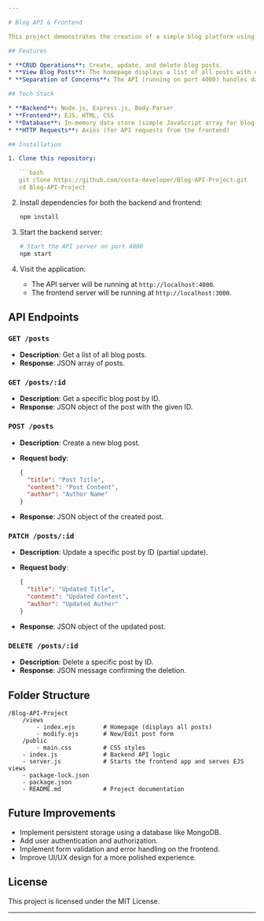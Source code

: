 ```yaml
---

# Blog API & Frontend

This project demonstrates the creation of a simple blog platform using a **RESTful API** and a **frontend interface** built with **Express.js**. It allows users to perform basic CRUD (Create, Read, Update, Delete) operations on blog posts. The backend API is built with Node.js and Express, while the frontend uses EJS templates to render content dynamically.

## Features

* **CRUD Operations**: Create, update, and delete blog posts.
* **View Blog Posts**: The homepage displays a list of all posts with options to edit or delete them.
* **Separation of Concerns**: The API (running on port 4000) handles data management, and the frontend (running on port 3000) renders the content.

## Tech Stack

* **Backend**: Node.js, Express.js, Body-Parser
* **Frontend**: EJS, HTML, CSS
* **Database**: In-memory data store (simple JavaScript array for blog posts)
* **HTTP Requests**: Axios (for API requests from the frontend)

## Installation

1. Clone this repository:

   ```bash
   git clone https://github.com/costa-developer/Blog-API-Project.git
   cd Blog-API-Project
   ```

2. Install dependencies for both the backend and frontend:

   ```bash
   npm install
   ```

3. Start the backend server:

   ```bash
   # Start the API server on port 4000
   npm start
   ```

4. Visit the application:

   * The API server will be running at `http://localhost:4000`.
   * The frontend server will be running at `http://localhost:3000`.

## API Endpoints

### `GET /posts`

* **Description**: Get a list of all blog posts.
* **Response**: JSON array of posts.

### `GET /posts/:id`

* **Description**: Get a specific blog post by ID.
* **Response**: JSON object of the post with the given ID.

### `POST /posts`

* **Description**: Create a new blog post.

* **Request body**:

  ```json
  {
    "title": "Post Title",
    "content": "Post Content",
    "author": "Author Name"
  }
  ```

* **Response**: JSON object of the created post.

### `PATCH /posts/:id`

* **Description**: Update a specific post by ID (partial update).

* **Request body**:

  ```json
  {
    "title": "Updated Title",
    "content": "Updated Content",
    "author": "Updated Author"
  }
  ```

* **Response**: JSON object of the updated post.

### `DELETE /posts/:id`

* **Description**: Delete a specific post by ID.
* **Response**: JSON message confirming the deletion.

## Folder Structure

```
/Blog-API-Project
    /views
        - index.ejs        # Homepage (displays all posts)
        - modify.ejs       # New/Edit post form
    /public
        - main.css         # CSS styles
    - index.js             # Backend API logic
    - server.js            # Starts the frontend app and serves EJS views
    - package-lock.json
    - package.json
    - README.md            # Project documentation
```

## Future Improvements

* Implement persistent storage using a database like MongoDB.
* Add user authentication and authorization.
* Implement form validation and error handling on the frontend.
* Improve UI/UX design for a more polished experience.

## License

This project is licensed under the MIT License.

---
```


